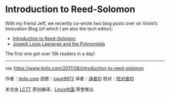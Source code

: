 [#]: subject: "Introduction to Reed-Solomon"
[#]: via: "https://www.jtolio.com/2017/08/introduction-to-reed-solomon"
[#]: author: "jtolio.com https://www.jtolio.com/"
[#]: collector: "lujun9972"
[#]: translator: " "
[#]: reviewer: " "
[#]: publisher: " "
[#]: url: " "

Introduction to Reed-Solomon
======

With my friend Jeff, we recently co-wrote two blog posts over on Vivint’s Innovation Blog (of which I am also the tech editor):

  * [Introduction to Reed-Solomon][1]
  * [Joseph Louis Lagrange and the Polynomials][2]



The first one got over 10k readers in a day!

--------------------------------------------------------------------------------

via: https://www.jtolio.com/2017/08/introduction-to-reed-solomon

作者：[jtolio.com][a]
选题：[lujun9972][b]
译者：[译者ID](https://github.com/译者ID)
校对：[校对者ID](https://github.com/校对者ID)

本文由 [LCTT](https://github.com/LCTT/TranslateProject) 原创编译，[Linux中国](https://linux.cn/) 荣誉推出

[a]: https://www.jtolio.com/
[b]: https://github.com/lujun9972
[1]: https://innovation.vivint.com/introduction-to-reed-solomon-bc264d0794f8
[2]: https://medium.com/@jtolds/joseph-louis-lagrange-and-the-polynomials-499cf0742b39
